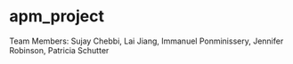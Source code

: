 # apm_project

Team Members: Sujay Chebbi, Lai Jiang, Immanuel Ponminissery, Jennifer Robinson, Patricia Schutter
